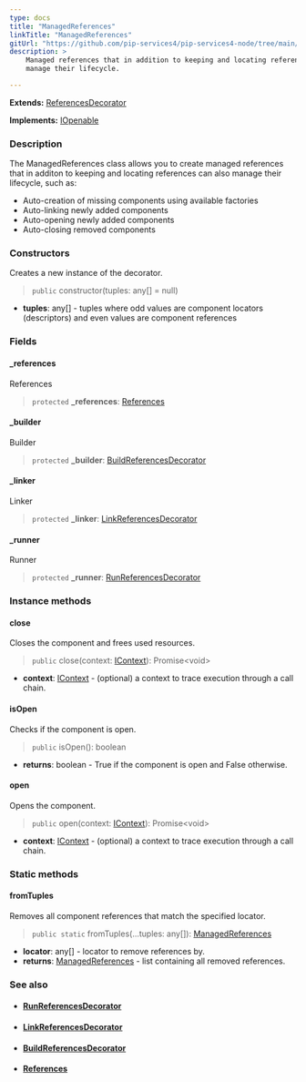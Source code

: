 ```yaml
---
type: docs
title: "ManagedReferences"
linkTitle: "ManagedReferences"
gitUrl: "https://github.com/pip-services4/pip-services4-node/tree/main/pip-services4-container-node"
description: >
    Managed references that in addition to keeping and locating references can also 
    manage their lifecycle.

---
```


**Extends:** [ReferencesDecorator](../references_decorator)

**Implements:** [IOpenable](../../../components/run/iopenable)

### Description

The ManagedReferences class allows you to create managed references that in additon to keeping and locating references can also manage their lifecycle, such as:

- Auto-creation of missing components using available factories
- Auto-linking newly added components
- Auto-opening newly added components
- Auto-closing removed components

### Constructors
Creates a new instance of the decorator.

> `public` constructor(tuples: any[] = null)

- **tuples**: any[] - tuples where odd values are component locators (descriptors) and even values are component references

### Fields

<span class="hide-title-link">

#### _references
References
> `protected` **_references**: [References](../../../components/refer/references)

#### _builder
Builder
> `protected` **_builder**: [BuildReferencesDecorator](../build_references_decorator)

#### _linker
Linker
> `protected` **_linker**: [LinkReferencesDecorator](../link_references_decorator)


#### _runner
Runner
> `protected` **_runner**: [RunReferencesDecorator](../run_references_decorator)

</span>

### Instance methods

#### close
Closes the component and frees used resources.

> `public` close(context: [IContext](../../../components/context/icontext)): Promise\<void\>
- **context**: [IContext](../../../components/context/icontext) - (optional) a context to trace execution through a call chain.

#### isOpen
Checks if the component is open.

> `public` isOpen(): boolean
- **returns**: boolean - True if the component is open and False otherwise.

#### open
Opens the component.

> `public` open(context: [IContext](../../../components/context/icontext)): Promise\<void\>
- **context**: [IContext](../../../components/context/icontext) - (optional) a context to trace execution through a call chain.

### Static methods

#### fromTuples
Removes all component references that match the specified locator.

> `public static` fromTuples(...tuples: any[]): [ManagedReferences]()
- **locator**: any[] - locator to remove references by.
- **returns**: [ManagedReferences]() - list containing all removed references.


### See also
- #### [RunReferencesDecorator](../run_references_decorator)
- #### [LinkReferencesDecorator](../link_references_decorator)
- #### [BuildReferencesDecorator](../build_references_decorator)
- #### [References](../../../components/refer/references)
